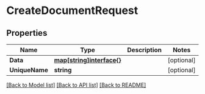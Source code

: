 # CreateDocumentRequest

## Properties

Name | Type | Description | Notes
------------ | ------------- | ------------- | -------------
**Data** | [**map[string]interface{}**](.md) |  | [optional] 
**UniqueName** | **string** |  | [optional] 

[[Back to Model list]](../README.md#documentation-for-models) [[Back to API list]](../README.md#documentation-for-api-endpoints) [[Back to README]](../README.md)


